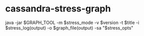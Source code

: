 # cassandra-stress-graph

java -jar $GRAPH_TOOL -m $stress_mode -v $version -t $title -i $stress_log(output) -o $graph_file(output) -sa "$stress_opts"
